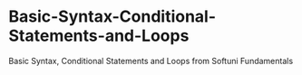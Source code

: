 # Basic-Syntax-Conditional-Statements-and-Loops
Basic Syntax, Conditional Statements and Loops from Softuni Fundamentals

